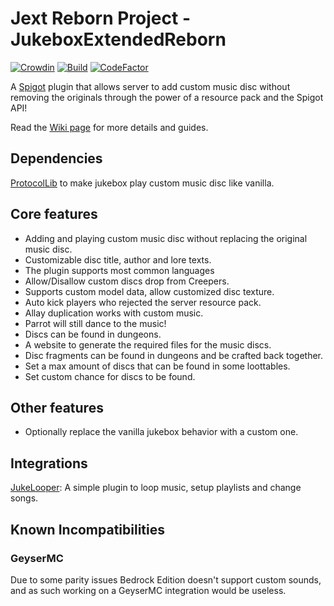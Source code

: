 # Jext Reborn Project - JukeboxExtendedReborn

[![Crowdin](https://badges.crowdin.net/jext-reborn/localized.svg)](https://crowdin.com/project/jext-reborn)
[![Build](https://github.com/spartacus04/jext-reborn/actions/workflows/gradle.yml/badge.svg?branch=master&event=push)](https://github.com/spartacus04/jext-reborn/actions/workflows/gradle.yml)
[![CodeFactor](https://www.codefactor.io/repository/github/spartacus04/jext-reborn/badge)](https://www.codefactor.io/repository/github/spartacus04/jext-reborn)

A [Spigot](https://www.spigotmc.org/) plugin that allows server to add custom music disc without removing the originals through the power of a resource pack and the Spigot API!

Read the [Wiki page](https://github.com/spartacus04/jext-reborn/wiki) for more details and guides.

## Dependencies

[ProtocolLib](https://www.spigotmc.org/resources/protocollib.1997/) to make jukebox play custom music disc like vanilla.

## Core features

- Adding and playing custom music disc without replacing the original music disc.
- Customizable disc title, author and lore texts.
- The plugin supports most common languages
- Allow/Disallow custom discs drop from Creepers.
- Supports custom model data, allow customized disc texture.
- Auto kick players who rejected the server resource pack.
- Allay duplication works with custom music.
- Parrot will still dance to the music!
- Discs can be found in dungeons.
- A website to generate the required files for the music discs.
- Disc fragments can be found in dungeons and be crafted back together.
- Set a max amount of discs that can be found in some loottables.
- Set custom chance for discs to be found.

## Other features

- Optionally replace the vanilla jukebox behavior with a custom one.

## Integrations

[JukeLooper](https://www.spigotmc.org/resources/jukelooper.72895/): A simple plugin to loop music, setup playlists and change songs.

## Known Incompatibilities

### GeyserMC

Due to some parity issues Bedrock Edition doesn't support custom sounds, and as such working on a GeyserMC integration would be useless.
